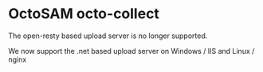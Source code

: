 
# OctoSAM octo-collect

The open-resty based upload server is no longer supported.

We now support the .net based upload server on Windows / IIS and Linux / nginx
